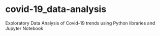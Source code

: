# covid-19_data-analysis
Exploratory Data Analysis of Covid-19 trends using Python libraries and Jupyter Notebook
